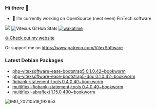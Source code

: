### Hi there 👋

- 🔭 I’m currently working on OpenSource  (neot even) FinTech software

![](https://komarev.com/ghpvc/?username=Vitexus)
![Vitexus GitHub Stats](https://github-readme-stats.vercel.app/api?username=Vitexus&show_icons=true)
[![wakatime](https://wakatime.com/badge/user/5abba9ca-813e-43ac-9b5f-b1cfdf3dc1c7.svg)](https://wakatime.com/@5abba9ca-813e-43ac-9b5f-b1cfdf3dc1c7)

<p><a href="https://vitexsoftware.cz">🌐 Check out my website</a></p>

Or support me on https://www.patreon.com/VitexSoftware

### Latest Debian Packages
<!-- DEBIAN-PACKAGES-LIST:START -->
- [php-vitexsoftware-ease-bootstrap5 0.1.0.42~bookworm](https://repo.vitexsoftware.com/package.php?package=php-vitexsoftware-ease-bootstrap5)
- [php-vitexsoftware-ease-bootstrap5-doc 0.1.0.42~bookworm](https://repo.vitexsoftware.com/package.php?package=php-vitexsoftware-ease-bootstrap5-doc)
- [fiobank-statement-tools 0.4.0.40~bookworm](https://repo.vitexsoftware.com/package.php?package=fiobank-statement-tools)
- [multiflexi-fiobank-statement-tools 0.4.0.40~bookworm](https://repo.vitexsoftware.com/package.php?package=multiflexi-fiobank-statement-tools)
- [multiflexi-abraflexi 1.15.0.490~bookworm](https://repo.vitexsoftware.com/package.php?package=multiflexi-abraflexi)
<!-- DEBIAN-PACKAGES-LIST:END -->

![IMG_20210519_192653](https://user-images.githubusercontent.com/2621130/120022731-1bd48900-bfed-11eb-90f9-4f88f560b8b7.jpg)

<!--
**Vitexus/Vitexus** is a ✨ _special_ ✨ repository because its `README.md` (this file) appears on your GitHub profile.

Here are some ideas to get you started:

- 🌱 I’m currently learning ...
- 👯 I’m looking to collaborate on ...
- 🤔 I’m looking for help with ...
- 💬 Ask me about ...
- 📫 How to reach me: ...
- 😄 Pronouns: ...
- ⚡ Fun fact: ...
-->


